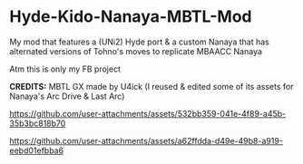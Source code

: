 # Hyde-Kido-Nanaya-MBTL-Mod
My mod that features a (UNi2) Hyde port & a custom Nanaya that has alternated versions of Tohno's moves to replicate MBAACC Nanaya


Atm this is only my FB project

**CREDITS:** MBTL GX made by U4ick (I reused & edited some of its assets for Nanaya's Arc Drive & Last Arc) 

https://github.com/user-attachments/assets/532bb359-041e-4f89-a45b-35b3bc818b70



https://github.com/user-attachments/assets/a62ffdda-d49e-49b8-a919-eebd01efbba6



